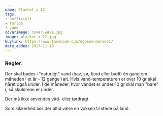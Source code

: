 ```yaml
---
name: Plasket x 12
tags:
- uofficielt
- forløb
- vand
coverimage: cover-wave.jpg
image: plasket-x-12.jpg
buylink: https://www.facebook.com/dgpsoendersoe1/
date_added: 2017-11-18
---
```

### Regler:
Der skal bades i "naturligt" vand (hav, sø, fjord eller bælt) én gang om måneden i et år - 12 gange i alt.
Hvis vand-temperaturen er over 10 gr skal håret også under.
I de måneder, hvor vandet er under 10 gr skal man "bare" i, så skuldrene er under.

Der må ikke anvendes våd- eller tørdragt.

Som sikkerhed bør der altid være en voksen til stede på land.
